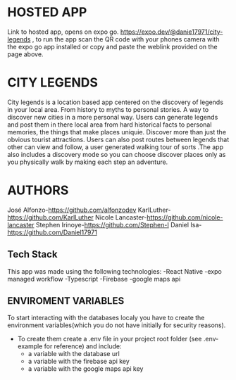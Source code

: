 # HOSTED APP
Link to hosted app, opens on expo go. https://expo.dev/@danie17971/city-legends , to run the app scan the QR code with your phones camera with the expo go app installed or copy and paste the weblink provided on the page above. 
# CITY LEGENDS
City legends is a location based app centered on the discovery of legends in your local area. From history to myths to personal stories. A way to discover new cities in a more personal way. Users can generate legends and post them in there local area from hard historical facts to personal memories, the things that make places uniquie. Discover more than just the obvious tourist attractions. Users can also post routes between legends that other can view and follow, a user generated walking tour of sorts .The app also includes a discovery mode so you can choose discover places only as you physically walk by making each step an adventure. 
# AUTHORS
José Alfonzo-https://github.com/alfonzodev
KarlLuther-https://github.com/KarlLuther
Nicole Lancaster-https://github.com/nicole-lancaster
Stephen Irinoye-https://github.com/Stephen-I
Daniel Isa-https://github.com/Daniel17971
## Tech Stack
This app was made using the following technologies:
-React Native
-expo managed workflow
-Typescript
-Firebase
-google maps api
## ENVIROMENT VARIABLES

To start interacting with the databases localy you have to create the environment variables(which you do not have initially for security reasons).

- To create them create a .env file in your project root folder (see .env-example for reference) and include:
  - a variable with the database url
  - a variable with the firebase api key
  - a variable with the google maps api key



